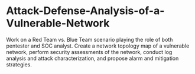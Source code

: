 # Attack-Defense-Analysis-of-a-Vulnerable-Network

 Work on a Red Team vs. Blue Team scenario playing the role of both pentester and SOC analyst. Create a network topology map of a vulnerable network, perform security assessments of the network, conduct log analysis and attack characterization, and propose alarm and mitigation strategies.
